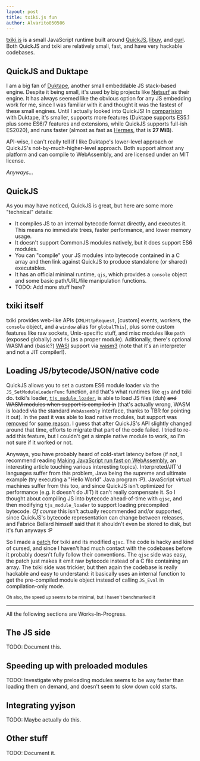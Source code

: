 ```yaml
---
layout: post
title: txiki.js fun
author: Alvarito050506
---
```


[txiki.js](https://github.com/saghul/txiki.js) is a small JavaScript runtime
built around [QuickJS](https://bellard.org/quickjs/), [libuv](https://libuv.org/),
and [curl](https://curl.se/). Both QuickJS and txiki are relatively small,
fast, and have very hackable codebases.

## QuickJS and Duktape
I am a big fan of [Duktape](https://duktape.org/), another small embeddable
JS stack-based engine. Despite it being small, it's used by big projects
like [Netsurf](http://www.netsurf-browser.org/) as their engine. It has always
seemed like the obvious option for any JS embedding work for me, since I
was familiar with it and thought it was the fastest of these small engines.
Until I actually looked into QuickJS! In [comparision](https://bellard.org/quickjs/bench.html)
with Duktape, it's smaller, supports more features (Duktape supports ES5.1
plus some ES6/7 features and extensions, while QuickJS supports full-ish ES2020),
and runs faster (almost as fast as [Hermes](https://hermesengine.dev), that is **27 MiB**).

API-wise, I can't really tell if I like Duktape's lower-level approach or
QuickJS's not-by-much-higher-level approach. Both support almost any platform
and can compile to WebAssembly, and are licensed under an MIT license.

_Anyways..._

## QuickJS
As you may have noticed, QuickJS is great, but here are some more "technical"
details:
 + It compiles JS to an internal bytecode format directly, and executes it.
   This means no immediate trees, faster performance, and lower memory usage.
 + It doesn't support CommonJS modules natively, but it does support ES6
   modules.
 + You can "compile" your JS modules into bytecode contained in a C array
   and then link against QuickJS to produce standalone (or shared) executables.
 + It has an official minimal runtime, `qjs`, which provides a `console`
   object and some basic path/URL/file manipulation functions.
 + TODO: Add more stuff here?

## txiki itself
txiki provides web-like APIs (`XMLHttpRequest`, [custom] events, workers,
the `console` object, and a `window` alias for `globalThis`), plus some
custom features like raw sockets, Unix-specific stuff, and misc modules
like `path` (exposed globally) and `fs` (as a proper module). Aditionally,
there's optional WASM and (basic?) [WASI](https://wasi.dev) support via
[wasm3](https://github.com/wasm3/wasm3) (note that it's an interpreter and
not a JIT compiler!).

## Loading JS/bytecode/JSON/native code
QuickJS allows you to set a custom ES6 module loader via the `JS_SetModuleLoaderFunc`
function, and that's what runtimes like `qjs` and txiki do. txiki's loader,
[`tjs_module_loader`](https://github.com/saghul/txiki.js/blob/master/src/modules.c#L71),
is able to load JS files (duh) ~~and WASM modules when support is compiled
in~~ (that's actually wrong, WASM is loaded via the standard `WebAssembly` 
interface, thanks to TBR for pointing it out). In the past it was able to load
native modules, but support was [removed](https://github.com/saghul/txiki.js/commit/f7bef82f380c5310ed58efacbc602272118089b1)
for [some reason](https://github.com/saghul/txiki.js/issues/159#issuecomment-749551308).
I guess that after QuickJS's API slightly changed around that time, efforts
to migrate that part of the code failed. I tried to re-add this feature,
but I couldn't get a simple native module to work, so I'm not sure if it
worked or not.

Anyways, you have probably heard of cold-start latency before (if not, I
recommend reading [Making JavaScript run fast on WebAssembly](https://bytecodealliance.org/articles/making-javascript-run-fast-on-webassembly),
an interesting article touching various interesting topics). Interpreted/JIT'd
languages suffer from this problem, Java being the supreme and ultimate example
(try executing a "Hello World" Java program :P). JavaScript virtual machines
suffer from this too, and since QuickJS isn't optimized for performance
(e.g. it doesn't do JIT) it can't really compensate it. So I thought about
compiling JS into bytecode ahead-of-time with `qjsc`, and then modifying
`tjs_module_loader` to support loading precompiled bytecode. _Of course_
this isn't actually recommended and/or supported, since QuickJS's bytecode
representation can change between releases, and Fabrice Bellard himself said
that it shouldn't even be stored to disk, but it's fun anyways :P

So I made a [patch](../assets/00_bytecode.patch) for txiki and its modified `qjsc`.
The code is hacky and kind of cursed, and since I haven't had much contact
with the codebases before it probably doesn't fully follow their conventions.
The `qjsc` side was easy, the patch just makes it emit raw bytecode instead
of a C file containing an array. The txiki side was trickier, but then again
the codebase is really hackable and easy to understand: it basically uses
an internal function to get the pre-compiled module object instead of calling
`JS_Eval` in compilation-only mode.

<small>Oh also, the speed up seems to be minimal, but I haven't benchmarked it</small>

---

All the following sections are Works-In-Progress.

## The JS side
TODO: Document this.

## Speeding up with preloaded modules
TODO: Investigate why preloading modules seems to be way faster than loading
them on demand, and doesn't seem to slow down cold starts.

## Integrating yyjson
TODO: Maybe actually do this.

## Other stuff
TODO: Document it.
